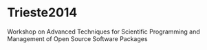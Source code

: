 Trieste2014
===========

Workshop on Advanced Techniques for Scientific Programming and Management of Open Source Software Packages
